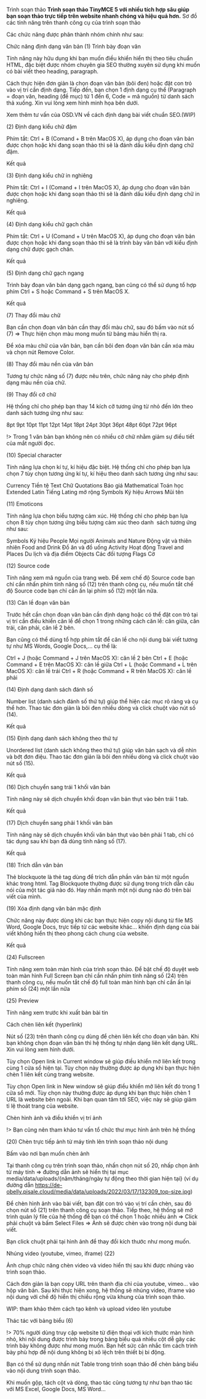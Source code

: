 Trình soạn thảo
**Trình soạn thảo TinyMCE 5 với nhiều tích hợp sâu giúp bạn soạn thảo trực tiếp trên website nhanh chóng và hiệu quả hơn.**
Sơ đồ các tính năng trên thanh công cụ của trình soạn thảo

Các chức năng được phân thành nhóm chính như sau:

Chức năng định dạng văn bản
(1) Trình bày đoạn văn

Tính năng này hữu dụng khi bạn muốn điều khiển hiển thị theo tiêu chuẩn HTML, đặc biệt được nhóm chuyên gia SEO thường xuyên sử dụng khi muốn có bài viết theo heading, paragraph.

Cách thực hiện đơn giản là chọn đoạn văn bản (bôi đen) hoặc đặt con trỏ vào vị trí cần định dạng. Tiếp đến, bạn chọn 1 định dạng cụ thể (Paragraph = đoạn văn, heading (đề mục) từ 1 đến 6, Code = mã nguồn) từ danh sách thả xuống. Xin vui lòng xem hình minh họa bên dưới.

Xem thêm tư vấn của OSD.VN về cách định dạng bài viết chuẩn SEO.(WIP)

(2) Định dạng kiểu chữ đậm

Phím tắt: Ctrl + B (Comand + B trên MacOS X), áp dụng cho đoạn văn bản được chọn hoặc khi đang soạn thảo thì sẽ là đánh dấu kiểu định dạng chữ đậm.

Kết quả

(3) Định dạng kiểu chữ in nghiêng

Phím tắt: Ctrl + I (Comand + I trên MacOS X), áp dụng cho đoạn văn bản được chọn hoặc khi đang soạn thảo thì sẽ là đánh dấu kiểu định dạng chữ in nghiêng.

Kết quả

(4) Định dạng kiểu chữ gạch chân

Phím tắt: Ctrl + U (Comand + U trên MacOS X), áp dụng cho đoạn văn bản được chọn hoặc khi đang soạn thảo thì sẽ là trình bày văn bản với kiểu định dạng chữ được gạch chân.

Kết quả

(5) Định dạng chữ gạch ngang

Trình bày đoạn văn bản dạng gạch ngang, bạn cũng có thể sử dụng tổ hợp phím Ctrl + S hoặc Command + S trên MacOS X.

Kết quả

(7) Thay đổi màu chữ

Bạn cần chọn đoạn văn bản cần thay đổi màu chữ, sau đó bấm vào nút số (7) => Thực hiện chọn màu mong muốn từ bảng màu hiển thị ra.

Để xóa màu chữ của văn bản, bạn cần bôi đen đoạn văn bản cần xóa màu và chọn nút Remove Color.

(8) Thay đổi màu nền của văn bản

Tương tự chức năng số (7) được nêu trên, chức năng này cho phép định dạng màu nền của chữ.


(9) Thay đổi cỡ chữ

Hệ thống chỉ cho phép bạn thay 14 kích cỡ tương ứng từ nhỏ đến lớn theo danh sách tương ứng như sau:

8pt
9pt
10pt
11pt
12pt
14pt
18pt
24pt
30pt
36pt
48pt
60pt
72pt
96pt

!> Trong 1 văn bản bạn không nên có nhiều cỡ chữ nhằm giảm sự điều tiết của mắt người đọc.

(10) Special character

Tính năng lựa chọn kí tự, kí hiệu đặc biệt. Hệ thống chỉ cho phép bạn lựa chọn 7 tùy chọn tương ứng kí tự, kí hiệu theo danh sách tương ứng như sau:




Currency Tiền tệ
Text Chữ
Quotations Báo giá
Mathematical Toán học
Extended Latin Tiếng Lating mở rộng
Symbols Ký hiệu
Arrows Mũi tên

(11) Emoticons

Tính năng lựa chọn biểu tượng cảm xúc. Hệ thống chỉ cho phép bạn lựa chọn 8 tùy chọn tương ứng biểu tượng cảm xúc theo danh 
sách tương ứng như sau:

Symbols Ký hiệu
People Mọi người
Animals and Nature Động vật và thiên nhiên
Food and Drink Đồ ăn và đồ uống
Activity Hoạt động
Travel and Places Du lịch và địa điểm
Objects Các đối tượng
Flags Cờ

(12) Source code

Tính năng xem mã nguồn của trang web. Để xem chế độ Source code bạn chỉ cần nhấn phím tính năng số (12) trên thanh công cụ, nếu muốn tắt chế độ Source code bạn chỉ cần ấn lại phím số (12) một lần nữa.

(13) Căn lề đoạn văn bản

Trước hết cần chọn đoạn văn bản cần định dạng hoặc có thể đặt con trỏ tại vị trí cần điều khiển căn lề để chọn 1 trong những cách căn lề: căn giữa, căn trái, căn phải, căn lề 2 bên.

Bạn cũng có thể dùng tổ hợp phím tắt để căn lề cho nội dung bài viết tương tự như MS Words, Google Docs,... cụ thể là:

Ctrl + J (hoặc Command + J trên MacOS X): căn lề 2 bên
Ctrl + E (hoặc Command + E trên MacOS X): căn lề giữa
Ctrl + L (hoặc Command + L trên MacOS X): căn lề trái
Ctrl + R (hoặc Command + R trên MacOS X): căn lề phải

(14) Định dạng danh sách đánh số

Number list (danh sách đánh số thứ tự) giúp thể hiện các mục rõ ràng và cụ thể hơn. Thao tác đơn giản là bôi đen nhiều dòng và click chuột vào nút số (14).

Kết quả

(15) Định dạng danh sách không theo thứ tự

Unordered list (danh sách không theo thứ tự) giúp văn bản sạch và dễ nhìn và bớt đơn điệu. Thao tác đơn giản là bôi đen nhiều dòng và click chuột vào nút số (15).

Kết quả


(16) Dịch chuyển sang trái 1 khối văn bản

Tính năng này sẽ dịch chuyển khối đoạn văn bản thụt vào bên trái 1 tab.

Kết quả

(17) Dịch chuyển sang phải 1 khối văn bản

Tính năng này sẽ dịch chuyển khối văn bản thụt vào bên phải 1 tab, chỉ có tác dụng sau khi bạn đã dùng tính năng số (17).

Kết quả


(18) Trích dẫn văn bản

Thẻ blockquote là thẻ tag dùng để trích dẫn phần văn bản từ một nguồn khác trong html. Tag Blockquote thường được sử dụng trong trích dẫn câu nói của một tác giả nào đó. Hay nhấn mạnh một nội dung nào đó trên bài viết của mình.

(19) Xóa định dạng văn bản mặc định

Chức năng này được dùng khi các bạn thực hiện copy nội dung từ file MS Word, Google Docs, trực tiếp từ các website khác... khiến định dạng của bài viết không hiển thị theo phong cách chung của website.

Kết quả

(24) Fullscreen

Tính năng xem toàn màn hình của trình soạn thảo. Để bật chế độ duyệt web toàn màn hình Full Screen bạn chỉ cần nhấn phím tính năng số (24) trên thanh công cụ, nếu muốn tắt chế độ full toàn màn hình bạn chỉ cần ấn lại phím số (24) một lần nữa

(25) Preview

Tính năng xem trước khi xuất bản bài tin

Cách chèn liên kết (hyperlink)

Nút số (23) trên thanh công cụ dùng để chèn liên kết cho đoạn văn bản. Khi bạn không chọn đoạn văn bản thì hệ thống tự nhận dạng liên kết dạng URL. Xin vui lòng xem hình dưới.

Tùy chọn Open link in Current window sẽ giúp điều khiển mở liên kết trong cùng 1 cửa sổ hiện tại. Tùy chọn này thường được áp dụng khi bạn thực hiện chèn 1 liên kết cùng trang website.

Tùy chọn Open link in New window sẽ giúp điều khiển mở liên kết đó trong 1 cửa sổ mới. Tùy chọn này thường được áp dụng khi bạn thực hiện chèn 1 URL là website bên ngoài. Khi bạn quan tâm tới SEO, việc này sẽ giúp giảm tỉ lệ thoát trang của website.

Chèn hình ảnh và điều khiển vị trí ảnh

!> Bạn cũng nên tham khảo tư vấn tổ chức thư mục hình ảnh trên hệ thống

(20) Chèn trực tiếp ảnh từ máy tính lên trình soạn thảo nội dung

Bấm vào nơi bạn muốn chèn ảnh

Tại thanh công cụ trên trình soạn thảo, nhấn chọn nút số 20, nhấp chọn ảnh từ máy tính => đường dẫn ảnh sẽ hiển thị tại mục media/data/uploads/{năm/tháng/ngày tự động theo thời gian hiện tại} (ví dụ đường dẫn https://de-obelly.pisale.cloud/media/data/uploads/2022/03/17/132309_top-size.jpg)

Để chèn hình ảnh vào bài viết, bạn đặt con trỏ vào vị trí cần chèn, sau đó chọn nút số (21) trên thanh công cụ soạn thảo. Tiếp theo, hệ thống sẽ mở trình quản lý file của hệ thống để bạn có thể chọn 1 hoặc nhiều ảnh => Click phải chuột và bấm Select Files => Ảnh sẽ được chèn vào trong nội dung bài viết.

Bạn click chuột phải tại hình ảnh để thay đổi kích thước như mong muốn.

Nhúng video (youtube, vimeo, iframe) (22)

Ảnh chụp chức năng chèn video và video hiển thị sau khi được nhúng vào trình soạn thảo.

Cách đơn giản là bạn copy URL trên thanh địa chỉ của youtube, vimeo... vào hộp văn bản. Sau khi thực hiện xong, hệ thống sẽ nhúng video, iframe vào nội dung với chế độ hiển thị chiều rộng vừa khung của trình soạn thảo.

WIP: tham khảo thêm cách tạo kênh và upload video lên youtube

Thác tác với bảng biểu (6)

!> 70% người dùng truy cập website từ điện thoại với kích thước màn hình nhỏ, khi nội dung được trình bày trong bảng biểu quá nhiều cột dễ gây các trình bày không được như mong muốn. Bạn hết sức cân nhắc tìm cách trình bày phù hợp để nội dung không bị xô lệch trên thiết bị bi động.

Bạn có thể sử dụng nhấn nút Table trong trình soạn thảo để chèn bảng biểu vào nội dung trình soạn thảo.

Khi muốn gộp, tách cột và dòng, thao tác cũng tương tự như bạn thao tác với MS Excel, Google Docs, MS Word...
